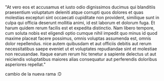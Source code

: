 "At vero eos et accusamus et iusto odio dignissimos
ducimus qui blanditiis praesentium voluptatum deleniti
atque corrupti quos dolores et quas molestias excepturi
sint occaecati cupiditate non provident, similique sunt
in culpa qui officia deserunt mollitia animi, id est
laborum et dolorum fuga. Et harum quidem rerum facilis
est et expedita distinctio. Nam libero tempore, cum
soluta nobis est eligendi optio cumque nihil impedit quo
minus id quod maxime placeat facere possimus, omnis
voluptas assumenda est, omnis dolor repellendus.
nice autem quibusdam et aut officiis debitis aut
rerum necessitatibus saepe eveniet ut et 
voluptates repudiandae sint et molestiae non recusandae.
Itaque earum rerum hic tenetur a sapiente delectus
ut aut reiciendis voluptatibus maiores alias consequatur
aut perferendis doloribus asperiores repellat."

cambio de la nueva rama :D